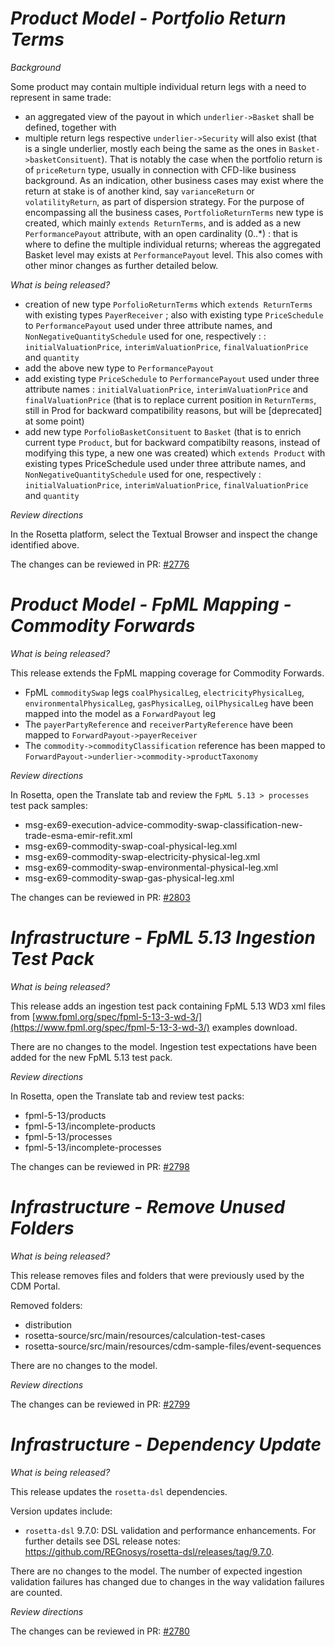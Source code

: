 # _Product Model - Portfolio Return Terms_

_Background_

Some product may contain multiple individual return legs with a need to represent in same trade:
- an aggregated view of the payout in which `underlier->Basket` shall be defined, together with
- multiple return legs respective `underlier->Security` will also exist (that is a single underlier, mostly each being the same as the ones in `Basket->basketConsituent`).
That is notably the case when the portfolio return is of `priceReturn` type, usually in connection with CFD-like business background. As an indication, other business cases may exist where the return at stake is of another kind, say `varianceReturn` or `volatilityReturn`, as part of dispersion strategy.
For the purpose of encompassing all the business cases, `PortfolioReturnTerms` new type is created, which mainly `extends ReturnTerms`, and is added as a new `PerformancePayout` attribute, with an open cardinality (0..*) : that is where to define the multiple individual returns; whereas the aggregated Basket level may exists at `PerformancePayout` level.
This also comes with other minor changes as further detailed below.

_What is being released?_

- creation of new type `PorfolioReturnTerms` which `extends ReturnTerms` with existing types `PayerReceiver` ; also with existing type `PriceSchedule` to `PerformancePayout` used under three attribute names, and `NonNegativeQuantitySchedule` used for one, respectively : : `initialValuationPrice`, `interimValuationPrice`, `finalValuationPrice` and `quantity`
- add the above new type to `PerformancePayout`
- add existing type `PriceSchedule` to `PerformancePayout` used under three attribute names : `initialValuationPrice`, `interimValuationPrice` and `finalValuationPrice` (that is to replace current position in `ReturnTerms`, still in Prod for backward compatibility reasons, but will be [deprecated] at some point)
- add new type `PorfolioBasketConsituent` to `Basket` (that is to enrich current type `Product`, but for backward compatibilty reasons, instead of modifying this type, a new one was created) which `extends Product` with existing types PriceSchedule used under three attribute names, and `NonNegativeQuantitySchedule` used for one, respectively : `initialValuationPrice`, `interimValuationPrice`, `finalValuationPrice` and `quantity`

_Review directions_

In the Rosetta platform, select the Textual Browser and inspect the change identified above.

The changes can be reviewed in  PR: [#2776](https://github.com/finos/common-domain-model/pull/2776)


# _Product Model - FpML Mapping - Commodity Forwards_

_What is being released?_

This release extends the FpML mapping coverage for Commodity Forwards.

- FpML `commoditySwap` legs `coalPhysicalLeg`, `electricityPhysicalLeg`, `environmentalPhysicalLeg`, `gasPhysicalLeg`, `oilPhysicalLeg` have been mapped into the model as a `ForwardPayout` leg
- The `payerPartyReference` and `receiverPartyReference` have been mapped to `ForwardPayout->payerReceiver`
- The `commodity->commodityClassification` reference has been mapped to `ForwardPayout->underlier->commodity->productTaxonomy`

_Review directions_

In Rosetta, open the Translate tab and review the `FpML 5.13 > processes` test pack samples:

- msg-ex69-execution-advice-commodity-swap-classification-new-trade-esma-emir-refit.xml
- msg-ex69-commodity-swap-coal-physical-leg.xml
- msg-ex69-commodity-swap-electricity-physical-leg.xml
- msg-ex69-commodity-swap-environmental-physical-leg.xml
- msg-ex69-commodity-swap-gas-physical-leg.xml

The changes can be reviewed in PR: [#2803](https://github.com/finos/common-domain-model/pull/2803)

# _Infrastructure - FpML 5.13 Ingestion Test Pack_

_What is being released?_

This release adds an ingestion test pack containing FpML 5.13 WD3 xml files from [www.fpml.org/spec/fpml-5-13-3-wd-3/](https://www.fpml.org/spec/fpml-5-13-3-wd-3/) examples download.

There are no changes to the model. Ingestion test expectations have been added for the new FpML 5.13 test pack.

_Review directions_

In Rosetta, open the Translate tab and review test packs:

- fpml-5-13/products
- fpml-5-13/incomplete-products
- fpml-5-13/processes
- fpml-5-13/incomplete-processes

The changes can be reviewed in PR: [#2798](https://github.com/finos/common-domain-model/pull/2798)

# _Infrastructure - Remove Unused Folders_

_What is being released?_

This release removes files and folders that were previously used by the CDM Portal.

Removed folders:
- distribution
- rosetta-source/src/main/resources/calculation-test-cases
- rosetta-source/src/main/resources/cdm-sample-files/event-sequences

There are no changes to the model.

_Review directions_

The changes can be reviewed in PR: [#2799](https://github.com/finos/common-domain-model/pull/2799)

# _Infrastructure - Dependency Update_

_What is being released?_

This release updates the `rosetta-dsl` dependencies.

Version updates include:
- `rosetta-dsl` 9.7.0: DSL validation and performance enhancements. For further details see DSL release notes: https://github.com/REGnosys/rosetta-dsl/releases/tag/9.7.0.

There are no changes to the model.  The number of expected ingestion validation failures has changed due to changes in the way validation failures are counted.

_Review directions_

The changes can be reviewed in PR: [#2780](https://github.com/finos/common-domain-model/pull/2780)
